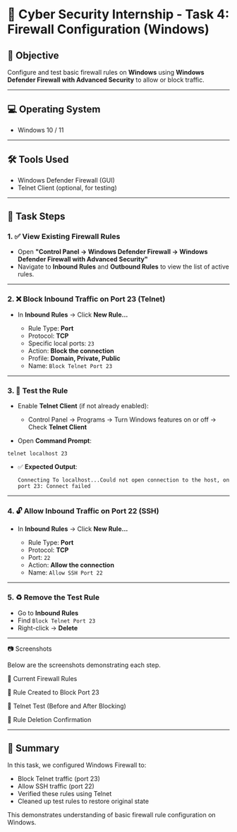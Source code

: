 # 🔐 Cyber Security Internship - Task 4: Firewall Configuration (Windows)

## 🎯 Objective

Configure and test basic firewall rules on **Windows** using **Windows Defender Firewall with Advanced Security** to allow or block traffic.

---

## 💻 Operating System

* Windows 10 / 11

---

## 🛠️ Tools Used

* Windows Defender Firewall (GUI)
* Telnet Client (optional, for testing)

---

## 📌 Task Steps

### 1. ✅ **View Existing Firewall Rules**

* Open **"Control Panel → Windows Defender Firewall → Windows Defender Firewall with Advanced Security"**
* Navigate to **Inbound Rules** and **Outbound Rules** to view the list of active rules.

---

### 2. ❌ **Block Inbound Traffic on Port 23 (Telnet)**

* In **Inbound Rules** → Click **New Rule...**

  * Rule Type: **Port**
  * Protocol: **TCP**
  * Specific local ports: `23`
  * Action: **Block the connection**
  * Profile: **Domain, Private, Public**
  * Name: `Block Telnet Port 23`

---

### 3. 🧪 **Test the Rule**

* Enable **Telnet Client** (if not already enabled):

  * Control Panel → Programs → Turn Windows features on or off → Check **Telnet Client**
* Open **Command Prompt**:

```
telnet localhost 23
```

* ✅ **Expected Output**:

  ```
  Connecting To localhost...Could not open connection to the host, on port 23: Connect failed
  ```

---

### 4. 🔓 **Allow Inbound Traffic on Port 22 (SSH)**

* In **Inbound Rules** → Click **New Rule...**

  * Rule Type: **Port**
  * Protocol: **TCP**
  * Port: `22`
  * Action: **Allow the connection**
  * Name: `Allow SSH Port 22`

---

### 5. ♻️ **Remove the Test Rule**

* Go to **Inbound Rules**
* Find `Block Telnet Port 23`
* Right-click → **Delete**

---

📷 Screenshots

Below are the screenshots demonstrating each step.

🔹 Current Firewall Rules



🔹 Rule Created to Block Port 23



🔹 Telnet Test (Before and After Blocking)



🔹 Rule Deletion Confirmation

---

## 📄 Summary

In this task, we configured Windows Firewall to:

* Block Telnet traffic (port 23)
* Allow SSH traffic (port 22)
* Verified these rules using Telnet
* Cleaned up test rules to restore original state

This demonstrates understanding of basic firewall rule configuration on Windows.
